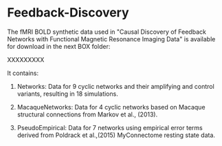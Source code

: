 # Feedback-Discovery

The fMRI BOLD synthetic data used in "Causal Discovery of Feedback Networks with Functional Magnetic Resonance Imaging Data" is available for download in the next BOX folder:

XXXXXXXXX

It contains:

1. Networks: Data for 9 cyclic networks and their amplifying and control variants, resulting in 18 simulations.

2. MacaqueNetworks: Data for 4 cyclic networks based on Macaque structural connections from Markov et al., (2013).

3. PseudoEmpirical: Data for 7 networks using empirical error terms derived from Poldrack et al.,(2015) MyConnectome resting       state data. 
